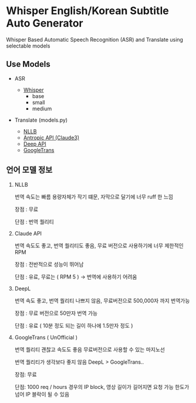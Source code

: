 # Whisper English/Korean Subtitle Auto Generator

Whisper Based Automatic Speech Recognition (ASR) and Translate using selectable models


## Use Models
- ASR
    - [Whisper](https://github.com/openai/whisper)
        - base 
        - small
        - medium 

- Translate (models.py)
    - [NLLB](https://huggingface.co/NHNDQ/nllb-finetuned-ko2en)
    - [Antropic API (Claude3)](https://www.anthropic.com/api)
    - [Deep API](https://www.deepl.com/ko/pro-api?cta=header-pro-api)
    - [GoogleTrans](https://pypi.org/project/googletrans-py/)

## 언어 모델 정보
1. NLLB
    
    번역 속도는 빠름 용량자체가 작기 떄문, 자막으로 달기에 너무 ruff 한 느낌
    
    장점 : 무료
    
    단점 : 번역 퀄리티
    
2. Claude API
    
    번역 속도도 좋고, 번역 퀄리티도 좋음, 무료 버전으로 사용하기에 너무 제한적인 RPM
    
    장점 : 전반적으로 성능이 뛰어남
    
    단점 : 유료, 무료는 ( RPM 5 ) → 번역에 사용하기 어려움
    
3. DeepL
    
    번역 속도 좋고, 번역 퀄리티 나쁘지 않음, 무료버전으로 500,000자 까지 번역가능
    
    장점 : 무료 버전으로 50만자 번역 가능
    
    단점 : 유료 ( 10분 정도 되는 길이 하나에 1.5만자 정도 ) 
    
4. GoogleTrans ( UnOfficial )
    
    번역 퀄리티 괜찮고 속도도 좋음 무료버전으로 사용할 수 있는 마지노선 
    
    번역 퀄리티가 생각보다 좋지 않음 DeepL > GoogleTrans..
    
    장점: 무료
    
    단점: 1000 req / hours 경우의 IP block, 영상 길이가 길어지면 요청 가능 한도가 넘어 IP 블락이 될 수 있음
